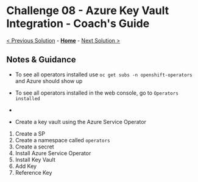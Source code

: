 # Challenge 08 - Azure Key Vault Integration - Coach's Guide 

[< Previous Solution](./Solution-07.md) - **[Home](./README.md)** - [Next Solution >](./Solution-09.md)

## Notes & Guidance


- To see all operators installed use `oc get subs -n openshift-operators` and Azure should show up
- To see all operators installed in the web console, go to `Operators installed`
- 


- Create a key vault using the Azure Service Operator
1) Create a SP
2) Create a namespace called `operators`
2) Create a secret
3) Install Azure Service Operator
4) Install Key Vault
5) Add Key
6) Reference Key